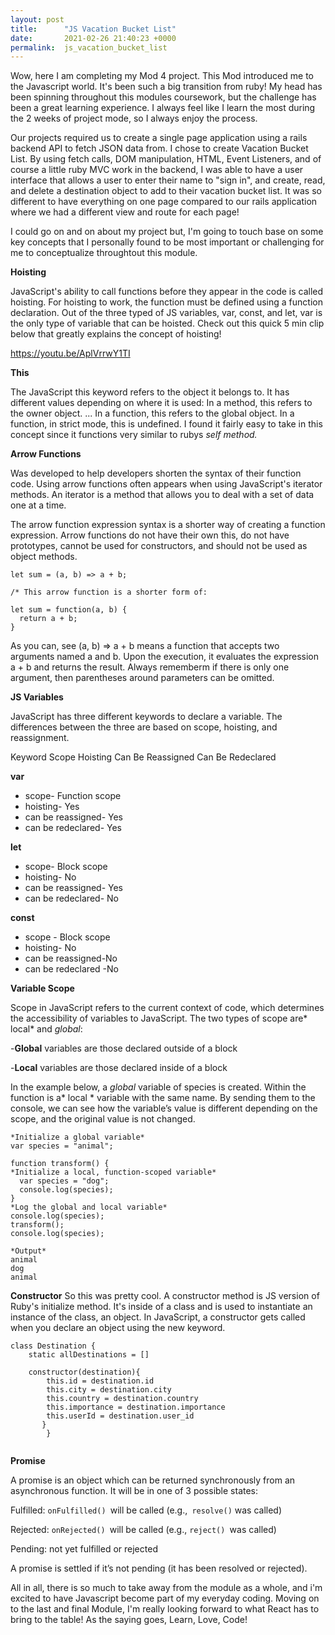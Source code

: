 ```yaml
---
layout: post
title:      "JS Vacation Bucket List"
date:       2021-02-26 21:40:23 +0000
permalink:  js_vacation_bucket_list
---
```


Wow, here I am completing my Mod 4 project. This Mod introduced me to the Javascript world. It's been such a big transition from ruby! My head has been spinning throughout this modules coursework, but the challenge has been a great learning experience. I always feel like I learn the most during the 2 weeks of project mode, so I always enjoy the process.

Our projects required us to create a single page application using a rails backend API to fetch JSON data from.  I chose to create Vacation Bucket List. By using fetch calls, DOM manipulation, HTML, Event Listeners, and of course a little ruby MVC work in the backend,  I was able to have a user interface that allows a user to enter their name to "sign in", and create, read, and delete a destination object to add to their vacation bucket list. It was so different to have everything on one page compared to our rails application where we had a different view and route for each page! 

I could go on and on about my project but,  I'm going to touch base on some key concepts that I personally found to be most important or challenging for me to conceptualize throughtout this module.

**Hoisting**

JavaScript's ability to call functions before they appear in the code is called hoisting. For hoisting to work, the function must be defined using a function declaration. Out of the three typed of JS variables, var, const, and let, var is the only type of variable that can be hoisted. Check out this quick 5 min clip below that greatly explains the concept of hoisting!

https://youtu.be/AplVrrwY1TI

**This**

The JavaScript this keyword refers to the object it belongs to. It has different values depending on where it is used: In a method, this refers to the owner object. ... In a function, this refers to the global object. In a function, in strict mode, this is undefined. I found it fairly easy to take in this concept since it functions very similar to rubys *self method.*

**Arrow Functions**

Was developed to help developers shorten the syntax of their function code. Using arrow functions often appears when using JavaScript's iterator methods. An iterator is a method that allows you to deal with a set of data one at a time.

The arrow function expression syntax is a shorter way of creating a function expression. Arrow functions do not have their own this, do not have prototypes, cannot be used for constructors, and should not be used as object methods.
```
let sum = (a, b) => a + b;

/* This arrow function is a shorter form of:

let sum = function(a, b) {
  return a + b;
}
```

As you can, see (a, b) => a + b means a function that accepts two arguments named a and b. Upon the execution, it evaluates the expression a + b and returns the result. Always rememberm if there is only one argument, then parentheses around parameters can be omitted.

**JS Variables**

JavaScript has three different keywords to declare a variable. The differences between the three are based on scope, hoisting, and reassignment.

Keyword	Scope	Hoisting	Can Be Reassigned	Can Be Redeclared

**var**	
* scope- Function scope	
* hoisting- Yes	
* can be reassigned- Yes
* can be redeclared- Yes

**let**
* scope- Block scope
* hoisting- No	
* can be reassigned- Yes
* can be redeclared- No

**const**	
* scope - Block scope
* hoisting- No
* can be reassigned-No
* can be redeclared -No

**Variable Scope**

Scope in JavaScript refers to the current context of code, which determines the accessibility of variables to JavaScript. The two types of scope are* local* and *global*:

-**Global** variables are those declared outside of a block

-**Local** variables are those declared inside of a block

In the example below, a *global* variable of species is created. Within the function is a* local * variable with the same name. By sending them to the console, we can see how the variable’s value is different depending on the scope, and the original value is not changed.

```
*Initialize a global variable*
var species = "animal";

function transform() {
*Initialize a local, function-scoped variable*
  var species = "dog";
  console.log(species);
}
*Log the global and local variable*
console.log(species);
transform();
console.log(species);
 
*Output*
animal
dog
animal
```

**Constructor**
So this was pretty cool. A constructor method is  JS version of Ruby's initialize method. It's inside of a class and is used to instantiate an instance of the class, an object.  In JavaScript, a constructor gets called when you declare an object using the new keyword.

```
class Destination {
    static allDestinations = []
    
    constructor(destination){
        this.id = destination.id
        this.city = destination.city
        this.country = destination.country
        this.importance = destination.importance
        this.userId = destination.user_id
       }
		}
		
```


**Promise**

A promise is an object which can be returned synchronously from an asynchronous function. It will be in one of 3 possible states:

Fulfilled: `onFulfilled() `will be called (e.g.,` resolve()` was called)

Rejected: `onRejected() `will be called (e.g., `reject() `was called)

Pending: not yet fulfilled or rejected

A promise is settled if it’s not pending (it has been resolved or rejected).


All in all, there is so much to take away from the module as a whole, and i'm excited to have Javascript become part of my everyday coding. Moving on to the last and final Module, I'm really  looking forward to what React has to bring to the table! As the saying goes, Learn, Love, Code!







